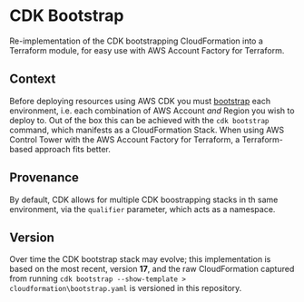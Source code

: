 # CDK Bootstrap

Re-implementation of the CDK bootstrapping CloudFormation into a Terraform module, for easy use with AWS Account Factory for Terraform.

## Context

Before deploying resources using AWS CDK you must [bootstrap](https://docs.aws.amazon.com/cdk/v2/guide/bootstrapping.html) each environment, i.e. each combination of AWS Account _and_ Region you wish to deploy to. Out of the box this can be achieved with the `cdk bootstrap` command, which manifests as a CloudFormation Stack. When using AWS Control Tower with the AWS Account Factory for Terraform, a Terraform-based approach fits better.

## Provenance

By default, CDK allows for multiple CDK boostrapping stacks in th same environment, via the `qualifier` parameter, which acts as a namespace.

## Version

Over time the CDK bootstrap stack may evolve; this implementation is based on the most recent, version **17**, and the raw CloudFormation captured from running `cdk bootstrap --show-template > cloudformation\bootstrap.yaml` is versioned in this repository.
